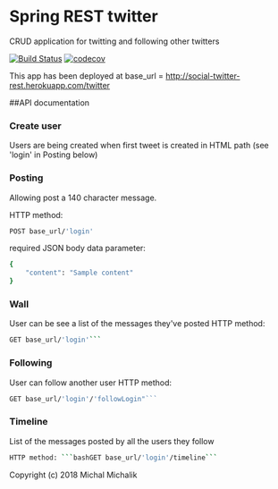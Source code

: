 # Spring REST twitter
CRUD application for twitting and following other twitters

[![Build Status](https://travis-ci.org/forestfart/social-twitter-rest.svg?branch=master)](https://travis-ci.org/forestfart/social-twitter-rest)
[![codecov](https://codecov.io/gh/forestfart/social-twitter-rest/branch/master/graph/badge.svg)](https://codecov.io/gh/forestfart/social-twitter-rest)

This app has been deployed at base_url = http://social-twitter-rest.herokuapp.com/twitter

##API documentation

### Create user
Users are being created when first tweet is created in HTML path (see 'login' in Posting below)

### Posting
Allowing post a 140 character message.

HTTP method: 
```bash 
POST base_url/'login'
```
required JSON body data parameter: 
```bash 
{
    "content": "Sample content"
}
```

### Wall
User can be see a list of the messages they've posted
HTTP method: 
```bash
GET base_url/'login'```
```

### Following
User can follow another user
HTTP method: 
```bash
GET base_url/'login'/'followLogin"```
```

### Timeline
List of the messages posted by all the users they follow
```bash
HTTP method: ```bashGET base_url/'login'/timeline```
```

Copyright (c) 2018 Michal Michalik